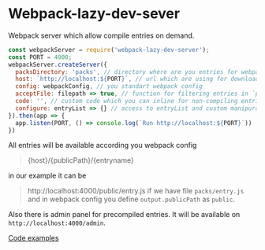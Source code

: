 # Webpack-lazy-dev-sever

Webpack server which allow compile entries on demand.

```js
const webpackServer = require('webpack-lazy-dev-server');
const PORT = 4000;
webpackServer.createServer({
  packsDirectory: 'packs', // directory where are you entries for webpack
  host: `http://localhost:${PORT}`, // url which are using for download compiled entries
  config: webpackConfig, // you standart webpack config
  acceptFile: filepath => true, // function for filtering entries in `packsDirectory`
  code: '', // custom code which you can inline for non-compiling entries
  configure: entryList => {} // access to entryList and custom manipuration on it
}).then(app => {
  app.listen(PORT, () => console.log(`Run http://localhost:${PORT}`))
})
```

All entries will be available according you webpack config
> {host}/{publicPath}/{entryname}

in our example it can be
> http://localhost:4000/public/entry.js
if we have file `packs/entry.js` and in webpack config you define `output.publicPath` as `public`.

Also there is admin panel for precompiled entries. It will be available on `http://localhost:4000/admin`.

[Code examples](https://github.com/lexich/webpack-lazy-dev-server)
